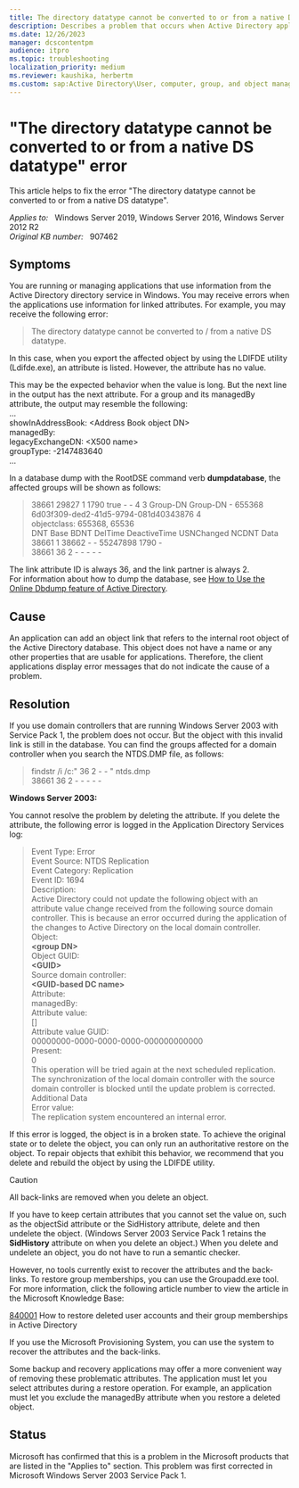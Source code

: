 ```yaml
---
title: The directory datatype cannot be converted to or from a native DS datatype error
description: Describes a problem that occurs when Active Directory applications use information for linked attributes. Provides a resolution.
ms.date: 12/26/2023
manager: dcscontentpm
audience: itpro
ms.topic: troubleshooting
localization_priority: medium
ms.reviewer: kaushika, herbertm
ms.custom: sap:Active Directory\User, computer, group, and object management, csstroubleshoot
---
```

# "The directory datatype cannot be converted to or from a native DS datatype" error

This article helps to fix the error "The directory datatype cannot be converted to or from a native DS datatype".

_Applies to:_ &nbsp; Windows Server 2019, Windows Server 2016, Windows Server 2012 R2  
_Original KB number:_ &nbsp; 907462

## Symptoms

You are running or managing applications that use information from the Active Directory directory service in Windows. You may receive errors when the applications use information for linked attributes. For example, you may receive the following error:  
>The directory datatype cannot be converted to / from a native DS datatype.  

In this case, when you export the affected object by using the LDIFDE utility (Ldifde.exe), an attribute is listed. However, the attribute has no value.

This may be the expected behavior when the value is long. But the next line in the output has the next attribute. For a group and its managedBy attribute, the output may resemble the following:  
...  
showInAddressBook: \<Address Book object DN>  
managedBy:  
legacyExchangeDN: \<X500 name>  
groupType: -2147483640  
...

In a database dump with the RootDSE command verb **dumpdatabase**, the affected groups will be shown as follows:  

>38661 29827 1 1790 true - - 4 3 Group-DN Group-DN - 655368 6d03f309-ded2-41d5-9794-081d40343876 4  
objectclass: 655368, 65536  
DNT Base BDNT DelTime DeactiveTime USNChanged NCDNT Data  
38661 1 38662 - - 55247898 1790 -   
38661 36 2 - - - - -

The link attribute ID is always 36, and the link partner is always 2.  
 For information about how to dump the database, see [How to Use the Online Dbdump feature of Active Directory](https://support.microsoft.com/help/315098). 

## Cause

An application can add an object link that refers to the internal root object of the Active Directory database. This object does not have a name or any other properties that are usable for applications. Therefore, the client applications display error messages that do not indicate the cause of a problem.

## Resolution

If you use domain controllers that are running Windows Server 2003 with Service Pack 1, the problem does not occur. But the object with this invalid link is still in the database. You can find the groups affected for a domain controller when you search the NTDS.DMP file, as follows:  
>findstr /i /c:" 36 2 - - " ntds.dmp  
38661 36 2 - - - - -

**Windows Server 2003:**

 You cannot resolve the problem by deleting the attribute. If you delete the attribute, the following error is logged in the Application Directory Services log:  
>Event Type: Error  
Event Source: NTDS Replication  
Event Category: Replication  
Event ID: 1694  
Description:  
Active Directory could not update the following object with an attribute value change received from the following source domain controller. This is because an error occurred during the application of the changes to Active Directory on the local domain controller.  
Object:  
**\<group DN>**  
Object GUID:  
**\<GUID>**  
Source domain controller:  
**\<GUID-based DC name>**  
Attribute:  
managedBy:  
Attribute value:  
[]  
Attribute value GUID:  
00000000-0000-0000-0000-000000000000  
Present:  
0  
This operation will be tried again at the next scheduled replication. The synchronization of the local domain controller with the source domain controller is blocked until the update problem is corrected.  
Additional Data  
Error value:  
The replication system encountered an internal error.

If this error is logged, the object is in a broken state. To achieve the original state or to delete the object, you can only run an authoritative restore on the object. To repair objects that exhibit this behavior, we recommend that you delete and rebuild the object by using the LDIFDE utility.

> [!CAUTION]
> All back-links are removed when you delete an object.

If you have to keep certain attributes that you cannot set the value on, such as the objectSid attribute or the SidHistory attribute, delete and then undelete the object. (Windows Server 2003 Service Pack 1 retains the **SidHistory** attribute on when you delete an object.) When you delete and undelete an object, you do not have to run a semantic checker.

However, no tools currently exist to recover the attributes and the back-links. To restore group memberships, you can use the Groupadd.exe tool. For more information, click the following article number to view the article in the Microsoft Knowledge Base:  

[840001](https://support.microsoft.com/help/840001) How to restore deleted user accounts and their group memberships in Active Directory

If you use the Microsoft Provisioning System, you can use the system to recover the attributes and the back-links.

Some backup and recovery applications may offer a more convenient way of removing these problematic attributes. The application must let you select attributes during a restore operation. For example, an application must let you exclude the managedBy attribute when you restore a deleted object.

## Status

Microsoft has confirmed that this is a problem in the Microsoft products that are listed in the "Applies to" section. This problem was first corrected in Microsoft Windows Server 2003 Service Pack 1.
